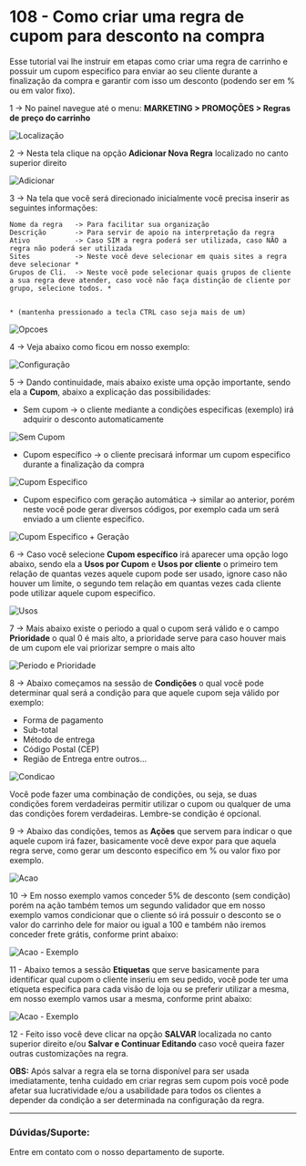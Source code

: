 # 108 - Como criar uma regra de cupom para desconto na compra

Esse tutorial vai lhe instruir em etapas como criar uma regra de carrinho e possuir um cupom especifico para enviar ao seu cliente durante a finalização da compra e garantir com isso um desconto (podendo ser em % ou em valor fixo).

1 -> No painel navegue até o menu: **MARKETING > PROMOÇÕES > Regras de preço do carrinho** 

![Localização](https://github.com/Oficina-do-Dev/Tutoriais/blob/main/Magento_2/108%20-%20Como%20criar%20uma%20regra%20de%20cupom%20para%20desconto%20na%20compra/images/image1.png)   

2 -> Nesta tela clique na opção **Adicionar Nova Regra** localizado no canto superior direito

![Adicionar](https://github.com/Oficina-do-Dev/Tutoriais/blob/main/Magento_2/108%20-%20Como%20criar%20uma%20regra%20de%20cupom%20para%20desconto%20na%20compra/images/image2.png)   

3 -> Na tela que você será direcionado inicialmente você precisa inserir as seguintes informações:

    Nome da regra   -> Para facilitar sua organização
    Descrição       -> Para servir de apoio na interpretação da regra
    Ativo           -> Caso SIM a regra poderá ser utilizada, caso NÃO a regra não poderá ser utilizada
    Sites           -> Neste você deve selecionar em quais sites a regra deve selecionar *
    Grupos de Cli.  -> Neste você pode selecionar quais grupos de cliente a sua regra deve atender, caso você não faça distinção de cliente por grupo, selecione todos. * 
    
    
    * (mantenha pressionado a tecla CTRL caso seja mais de um)

![Opcoes](https://github.com/Oficina-do-Dev/Tutoriais/blob/main/Magento_2/108%20-%20Como%20criar%20uma%20regra%20de%20cupom%20para%20desconto%20na%20compra/images/image3.png) 

4 -> Veja abaixo como ficou em nosso exemplo:

![Configuração](https://github.com/Oficina-do-Dev/Tutoriais/blob/main/Magento_2/108%20-%20Como%20criar%20uma%20regra%20de%20cupom%20para%20desconto%20na%20compra/images/image4.png)    

5 -> Dando continuidade, mais abaixo existe uma opção importante, sendo ela a **Cupom**, abaixo a explicação das possibilidades:

- Sem cupom         -> o cliente mediante a condições especificas (exemplo) irá adquirir o desconto automaticamente

![Sem Cupom](https://github.com/Oficina-do-Dev/Tutoriais/blob/main/Magento_2/108%20-%20Como%20criar%20uma%20regra%20de%20cupom%20para%20desconto%20na%20compra/images/image5.png)  

- Cupom específico  -> o cliente precisará informar um cupom especifico durante a finalização da compra

![Cupom Especifico](https://github.com/Oficina-do-Dev/Tutoriais/blob/main/Magento_2/108%20-%20Como%20criar%20uma%20regra%20de%20cupom%20para%20desconto%20na%20compra/images/image6.png)

- Cupom especifico com geração automática -> similar ao anterior, porém neste você pode gerar diversos códigos, por exemplo cada um será enviado a um cliente especifico.

![Cupom Especifico + Geração](https://github.com/Oficina-do-Dev/Tutoriais/blob/main/Magento_2/108%20-%20Como%20criar%20uma%20regra%20de%20cupom%20para%20desconto%20na%20compra/images/image7.png)

6 -> Caso você selecione **Cupom específico** irá aparecer uma opção logo abaixo, sendo ela a **Usos por Cupom** e **Usos por cliente** o primeiro tem relação de quantas vezes aquele cupom pode ser usado, ignore caso não houver um limite, o segundo tem relação em quantas vezes cada cliente pode utilizar aquele cupom especifico.

![Usos](https://github.com/Oficina-do-Dev/Tutoriais/blob/main/Magento_2/108%20-%20Como%20criar%20uma%20regra%20de%20cupom%20para%20desconto%20na%20compra/images/image8.png)

7 -> Mais abaixo existe o periodo a qual o cupom será válido e o campo **Prioridade** o qual 0 é mais alto, a prioridade serve para caso houver mais de um cupom ele vai priorizar sempre o mais alto

![Periodo e Prioridade](https://github.com/Oficina-do-Dev/Tutoriais/blob/main/Magento_2/108%20-%20Como%20criar%20uma%20regra%20de%20cupom%20para%20desconto%20na%20compra/images/image9.png)

8 -> Abaixo começamos na sessão de **Condições** o qual você pode determinar qual será a condição para que aquele cupom seja válido por exemplo:

- Forma de pagamento
- Sub-total
- Método de entrega
- Código Postal (CEP)
- Região de Entrega
entre outros...

![Condicao](https://github.com/Oficina-do-Dev/Tutoriais/blob/main/Magento_2/108%20-%20Como%20criar%20uma%20regra%20de%20cupom%20para%20desconto%20na%20compra/images/image10.png)

Você pode fazer uma combinação de condições, ou seja, se duas condições forem verdadeiras permitir utilizar o cupom ou qualquer de uma das condições forem verdadeiras. Lembre-se condição é opcional.

9 -> Abaixo das condições, temos as **Ações** que servem para indicar o que aquele cupom irá fazer, basicamente você deve expor para que aquela regra serve, como gerar um desconto especifico em % ou valor fixo por exemplo.

![Acao](https://github.com/Oficina-do-Dev/Tutoriais/blob/main/Magento_2/108%20-%20Como%20criar%20uma%20regra%20de%20cupom%20para%20desconto%20na%20compra/images/image11.png)

10 -> Em nosso exemplo vamos conceder 5% de desconto (sem condição) porém na ação também temos um segundo validador que em nosso exemplo vamos condicionar que o cliente só irá possuir o desconto se o valor do carrinho dele for maior ou igual a 100 e também não iremos conceder frete grátis, conforme print abaixo:

![Acao - Exemplo](https://github.com/Oficina-do-Dev/Tutoriais/blob/main/Magento_2/108%20-%20Como%20criar%20uma%20regra%20de%20cupom%20para%20desconto%20na%20compra/images/image12.png)

11 - Abaixo temos a sessão **Etiquetas** que serve basicamente para identificar qual cupom o cliente inseriu em seu pedido, você pode ter uma etiqueta especifica para cada visão de loja ou se preferir utilizar a mesma, em nosso exemplo vamos usar a mesma, conforme print abaixo:

![Acao - Exemplo](https://github.com/Oficina-do-Dev/Tutoriais/blob/main/Magento_2/108%20-%20Como%20criar%20uma%20regra%20de%20cupom%20para%20desconto%20na%20compra/images/image13.png)

12 - Feito isso você deve clicar na opção **SALVAR** localizada no canto superior direito e/ou **Salvar e Continuar Editando** caso você queira fazer outras customizações na regra.

**OBS:** Após salvar a regra ela se torna disponível para ser usada imediatamente, tenha cuidado em criar regras sem cupom pois você pode afetar sua lucratividade e/ou a usabilidade para todos os clientes a depender da condição a ser determinada na configuração da regra.

<hr>

### Dúvidas/Suporte:
Entre em contato com o nosso departamento de suporte.